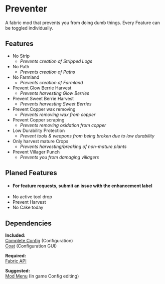 # Preventer

A fabric mod that prevents you from doing dumb things.
Every Feature can be toggled individually.

## **Features**
- No Strip
  - _Prevents creation of Stripped Logs_
- No Path
  - _Prevents creation of Paths_
- No Farmland
  - _Prevents creation of Farmland_
- Prevent Glow Berrie Harvest
  - _Prevents harvesting Glow Berries_
- Prevent Sweet Berrie Harvest
  - _Prevents harvesting Sweet Berries_
- Prevent Copper wax removing
  - _Prevents removing wax from copper_
- Prevent Copper scraping
  - _Prevents removing oxidation from copper_
- Low Durability Protection
  - _Prevent tools & weapons from being broken due to low durability_
- Only harvest mature Crops
  - _Prevents harvesting/breaking of non-mature plants_
- Prevent Villager Punch
  - _Prevents you from damaging villagers_

## Planed Features
- #### For feature requests, submit an issue with the enhancement label
- No active tool drop
- Prevent Harvest
- No Cake today

## Dependencies
**Included:**  
[Complete Config](https://gitlab.com/Lortseam/completeconfig) (Configuration)\
[Coat](https://github.com/Siphalor/coat) (Configuration GUI)

**Required:**  
[Fabric API](https://github.com/FabricMC/fabric)

**Suggested:**  
[Mod Menu](https://github.com/TerraformersMC/ModMenu) (In game Config editing)
